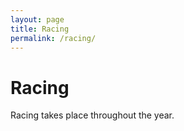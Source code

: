 ```yaml
---
layout: page
title: Racing
permalink: /racing/
---
```


# Racing

Racing takes place throughout the year.


